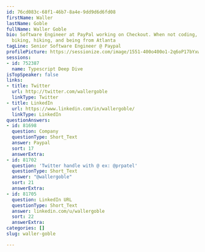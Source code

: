 ```yaml
---
id: 76cd083c-68f1-46b7-8a4e-9dd9d6d6fd08
firstName: Waller
lastName: Goble
fullName: Waller Goble
bio: Software Engineer at PayPal working on Checkout. When not coding, Waller enjoys
  biking, hiking, and being from Atlanta
tagLine: Senior Software Engineer @ Paypal
profilePicture: https://sessionize.com/image/1551-400o400o1-2q6oP17bYxwrG4GG3Xigs.png
sessions:
- id: 752387
  name: Typescript Deep Dive
isTopSpeaker: false
links:
- title: Twitter
  url: http://twitter.com/wallergoble
  linkType: Twitter
- title: LinkedIn
  url: https://www.linkedin.com/in/wallergoble/
  linkType: LinkedIn
questionAnswers:
- id: 81698
  question: Company
  questionType: Short_Text
  answer: Paypal
  sort: 17
  answerExtra:
- id: 81702
  question: 'Twitter handle with @ ex: @prpatel'
  questionType: Short_Text
  answer: "@wallergoble"
  sort: 21
  answerExtra:
- id: 81705
  question: LinkedIn URL
  questionType: Short_Text
  answer: linkedin.com/u/wallergoble
  sort: 22
  answerExtra:
categories: []
slug: waller-goble

---
```

